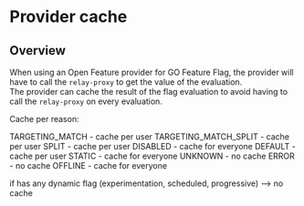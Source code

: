 # Provider cache

## Overview
When using an Open Feature provider for GO Feature Flag, the provider will have to call the `relay-proxy` to get the 
value of the evaluation.  
The provider can cache the result of the flag evaluation to avoid having to call the `relay-proxy` on every evaluation.


Cache per reason:


TARGETING_MATCH - cache per user
TARGETING_MATCH_SPLIT - cache per user
SPLIT - cache per user
DISABLED - cache for everyone
DEFAULT - cache per user
STATIC - cache for everyone
UNKNOWN - no cache
ERROR - no cache
OFFLINE - cache for everyone

if has any dynamic flag (experimentation, scheduled, progressive) --> no cache
